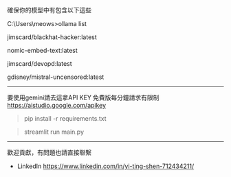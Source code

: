確保你的模型中有包含以下這些 

C:\Users\meows>ollama list 

jimscard/blackhat-hacker:latest

nomic-embed-text:latest

jimscard/devopd:latest

gdisney/mistral-uncensored:latest


----
要使用gemini請去這拿API KEY 免費版每分鐘請求有限制 https://aistudio.google.com/apikey

> pip install -r requirements.txt

> streamlit run main.py

----

歡迎貢獻，有問題也請直接聯繫
+ LinkedIn https://www.linkedin.com/in/yi-ting-shen-712434211/
